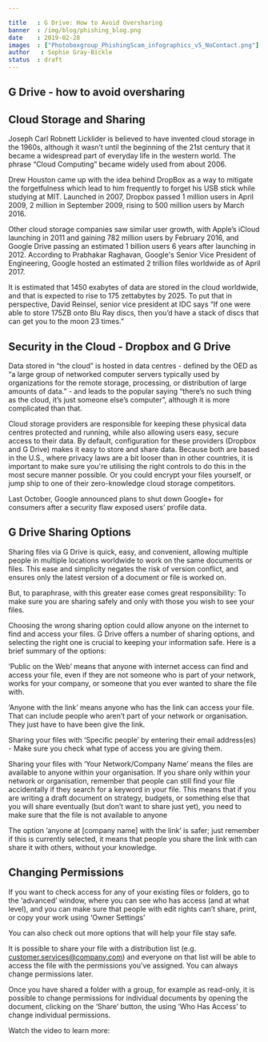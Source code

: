 ```yaml
---

title   : G Drive: How to Avoid Oversharing
banner  : /img/blog/phishing_blog.png
date    : 2019-02-28
images  : ["Photoboxgroup_PhishingScam_infographics_v5_NoContact.png"]
author   : Sophie Gray-Bickle
status  : draft
---
```




## G Drive - how to avoid oversharing

## Cloud Storage and Sharing

Joseph Carl Robnett Licklider is believed to have invented cloud storage in the 1960s, although it wasn’t until the beginning of the 21st century that it became a widespread part of everyday life in the western world. The phrase “Cloud Computing” became widely used from about 2006.

Drew Houston came up with the idea behind DropBox as a way to mitigate the forgetfulness which lead to him frequently to forget his USB stick while studying at MIT. Launched in 2007, Dropbox passed 1 million users in April 2009, 2 million in September 2009, rising to 500 million users by March 2016.

Other cloud storage companies saw similar user growth, with Apple’s iCloud launching in 2011 and gaining 782 million users by February 2016, and Google Drive passing an estimated 1 billion users 6 years after launching in 2012. According to Prabhakar Raghavan, Google's Senior Vice President of Engineering, Google hosted an estimated 2 trillion files worldwide as of April 2017.

It is estimated that 1450 exabytes of data are stored in the cloud worldwide, and that is expected to rise to 175 zettabytes by 2025. To put that in perspective, David Reinsel, senior vice president at IDC says “If one were able to store 175ZB onto Blu Ray discs, then you’d have a stack of discs that can get you to the moon 23 times.”

## Security in the Cloud - Dropbox and G Drive

Data stored in “the cloud” is hosted in data centres -  defined by the OED as “a large group of networked computer servers typically used by organizations for the remote storage, processing, or distribution of large amounts of data.” - and leads to the popular saying “there’s no such thing as the cloud, it’s just someone else’s computer”, although it is more complicated than that.

Cloud storage providers are responsible for keeping these physical data centres protected and running, while also allowing users easy, secure access to their data. By default, configuration for these providers (Dropbox and G Drive) makes it easy to store and share data. Because both are based in the U.S., where privacy laws are a bit looser than in other countries, it is important to make sure you're utilising the right controls to do this in the most secure manner possible. Or you could encrypt your files yourself, or jump ship to one of their zero-knowledge cloud storage competitors.

Last October, Google announced plans to shut down Google+ for consumers after a security flaw exposed users’ profile data. 

## G Drive Sharing Options

Sharing files via G Drive is quick, easy, and convenient, allowing multiple people in multiple locations worldwide to work on the same documents or files. This ease and simplicity negates the risk of version conflict, and ensures only the latest version of a document or file is worked on.

But, to paraphrase, with this greater ease comes great responsibility: To make sure you are sharing safely and only with those you wish to see your files. 

Choosing the wrong sharing option could allow anyone on the internet to find and access your files. G Drive offers a number of sharing options, and selecting the right one is crucial to keeping your information safe. Here is a brief summary of the options:


‘Public on the Web’ means that anyone with internet access can find and access your file, even if they are not someone who is part of your network, works for your company, or someone that you ever wanted to share the file with.

‘Anyone with the link’ means anyone who has the link can access your file. That can include people who aren’t part of your network or organisation. They just have to have been give the link.

Sharing your files with ‘Specific people’ by entering their email address(es) - Make sure you check what type of access you are giving them.

Sharing your files with ‘Your Network/Company Name’ means the files are available to anyone within your organisation. If you share only within your network or organisation, remember that people can still find your file accidentally if they search for a keyword in your file. This means that if you are writing a draft document on strategy, budgets, or something else that you will share eventually (but don’t want to share just yet), you need to make sure that the file is not available to anyone 

The option ‘anyone at [company name] with the link’ is safer; just remember if this is currently selected, it means that people you share the link with can share it with others, without your knowledge.

## Changing Permissions 

If you want to check access for any of your existing files or folders, go to the ‘advanced’ window, where you can see who has access (and at what level), and you can make sure that people with edit rights can’t share, print, or copy your work using ‘Owner Settings’

You can also check out more options that will help your file stay safe.

It is possible to share your file with a distribution list (e.g. customer.services@company.com) and everyone on that list will be able to access the file with the permissions you’ve assigned. You can always change permissions later.

Once you have shared a folder with a group, for example as read-only, it is possible to change permissions for individual documents by opening the document, clicking on the ‘Share’ button, the using ‘Who Has Access’ to change individual permissions.

Watch the video to learn more:
